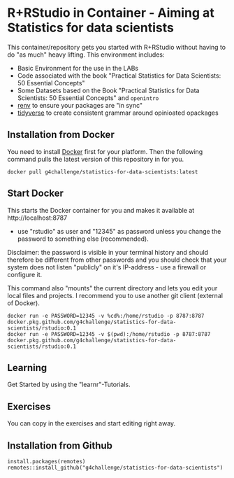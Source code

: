 # R+RStudio in Container - Aiming at Statistics for data scientists

This container/repository gets you started with R+RStudio without having to do "as much" heavy lifting. This environment includes:

- Basic Environment for the use in the LABs
- Code associated with the book "Practical Statistics for Data Scientists: 50 Essential Concepts"
- Some Datasets based on the Book "Practical Statistics for Data Scientists: 50 Essential Concepts" and `openintro`
- [renv](https://rstudio.github.io/renv/index.html) to ensure your packages are "in sync"
- [tidyverse](https://www.tidyverse.org/) to create consistent grammar around opinioated opackages

## Installation from Docker

You need to install [Docker](https://docs.docker.com/get-docker/) first for your platform. Then the following command pulls the latest version of this repository in for you.

```
docker pull g4challenge/statistics-for-data-scientists:latest
```


## Start Docker
This starts the Docker container for you and makes it available at http://localhost:8787 

- use "rstudio" as user and "12345" as password unless you change the password to something else (recommended). 

Disclaimer: the password is visible in your terminal history and should therefore be different from other passwords and you should check that your system does not listen "publicly" on it's IP-address - use a firewall or configure it.

This command also "mounts" the current directory and lets you edit your local files and projects. I recommend you to use another git client (external of Docker).

```
docker run -e PASSWORD=12345 -v %cd%:/home/rstudio -p 8787:8787 docker.pkg.github.com/g4challenge/statistics-for-data-scientists/rstudio:0.1
docker run -e PASSWORD=12345 -v $(pwd):/home/rstudio -p 8787:8787 docker.pkg.github.com/g4challenge/statistics-for-data-scientists/rstudio:0.1
```

## Learning

Get Started by using the "learnr"-Tutorials.

## Exercises

You can copy in the exercises and start editing right away.

## Installation from Github

```
install.packages(remotes)
remotes::install_github("g4challenge/statistics-for-data-scientists")
```


